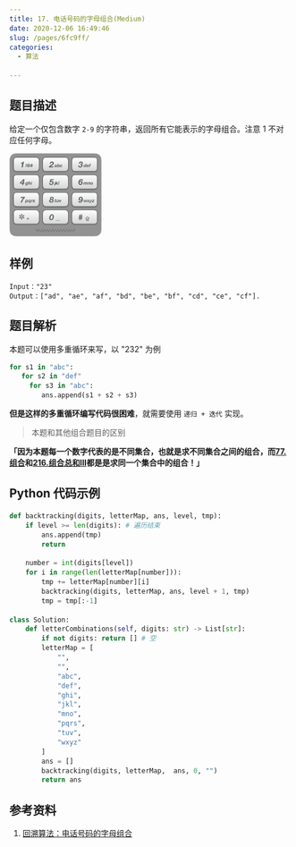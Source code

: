 ```yaml
---
title: 17. 电话号码的字母组合(Medium)
date: 2020-12-06 16:49:46
slug: /pages/6fc9ff/
categories: 
  - 算法

---
```


## 题目描述

给定一个仅包含数字 `2-9` 的字符串，返回所有它能表示的字母组合。注意 1 不对应任何字母。

<img src="./assets/img/17_telephone_keypad.png" alt="img" style="zoom:33%;" />

## 样例

```
Input："23"
Output：["ad", "ae", "af", "bd", "be", "bf", "cd", "ce", "cf"].
```

## 题目解析

本题可以使用多重循环来写，以  "232" 为例

```python
for s1 in "abc":
   for s2 in "def"
     for s3 in "abc":
        ans.append(s1 + s2 + s3)
```

**但是这样的多重循环编写代码很困难**，就需要使用 `递归 + 迭代` 实现。

> 本题和其他组合题目的区别

**「因为本题每一个数字代表的是不同集合，也就是求不同集合之间的组合，而[77. 组合](/pages/d99a0a/)和[216.组合总和III](/pages/46ccdc/)都是是求同一个集合中的组合！」**

## Python 代码示例

```python
def backtracking(digits, letterMap, ans, level, tmp):
    if level >= len(digits): # 遍历结束
        ans.append(tmp)
        return 
    
    number = int(digits[level])
    for i in range(len(letterMap[number])):
        tmp += letterMap[number][i]
        backtracking(digits, letterMap, ans, level + 1, tmp)
        tmp = tmp[:-1]
    
class Solution:
    def letterCombinations(self, digits: str) -> List[str]:
        if not digits: return [] # 空
        letterMap = [
            "",
            "",
            "abc",
            "def",
            "ghi",
            "jkl",
            "mno",
            "pqrs",
            "tuv",
            "wxyz"
        ]
        ans = []
        backtracking(digits, letterMap,  ans, 0, "")
        return ans 
```

## 参考资料

1. [回溯算法：电话号码的字母组合](https://mp.weixin.qq.com/s?__biz=MzUxNjY5NTYxNA==&mid=2247485295&idx=1&sn=35bd6)